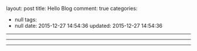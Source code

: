 layout: post
title: Hello Blog
comment: true
categories:
  - null
tags:
  - null
date: 2015-12-27 14:54:36
updated: 2015-12-27 14:54:36
---

------


------
